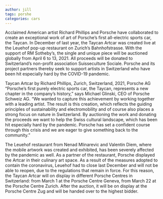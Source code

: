 ```yaml
---
author: jill
tags: porshe
categories: cars
---
```


Acclaimed American artist Richard Phillips and Porsche have collaborated to create an exceptional work of art of Porsche’s first all-electric sports car, the Taycan. In December of last year, the Taycan Artcar was created live at the Leuehof pop-up restaurant on Zurich’s Bahnhofstrasse. With the support of RM Sotheby’s, the single and unique piece will be auctioned globally from April 6 to 13, 2021. All proceeds will be donated to Switzerland’s non-profit association Suisseculture Sociale. Porsche and its project partners thereby seek to support artists in Switzerland who have been hit especially hard by the COVID-19 pandemic.


Taycan Artcar by Richard Phillips, Zurich, Switzerland, 2021, Porsche AG
“Porsche’s first purely electric sports car, the Taycan, represents a new chapter in the company’s history,” says Michael Glinski, CEO of Porsche Schweiz AG. “We wanted to capture this achievement by working together with a leading artist. The result is this creation, which reflects the guiding principles of sustainability and electromobility and of course also places a strong focus on nature in Switzerland. By auctioning the work and donating the proceeds we want to help the Swiss cultural landscape, which has been hit especially hard by the pandemic. Porsche has set a confident course through this crisis and we are eager to give something back to the community.”

The Leuehof restaurant from Nenad Mlinarevic and Valentin Diem, where the mobile artwork was created and exhibited, has been severely affected by the pandemic as well. As a partner of the restaurant, Porsche displayed the Artcar in their culinary art space. As a result of the measures adopted to contain the coronavirus, Leuehof had to close last December and will not be able to reopen, due to the regulations that remain in force. For this reason, the Taycan Artcar will on display in different Porsche Centres in Switzerland: from March 1 at the Porsche Centre Geneva, from March 22 at the Porsche Centre Zurich. After the auction, it will be on display at the Porsche Centre Zug and will be handed over to the highest bidder.
